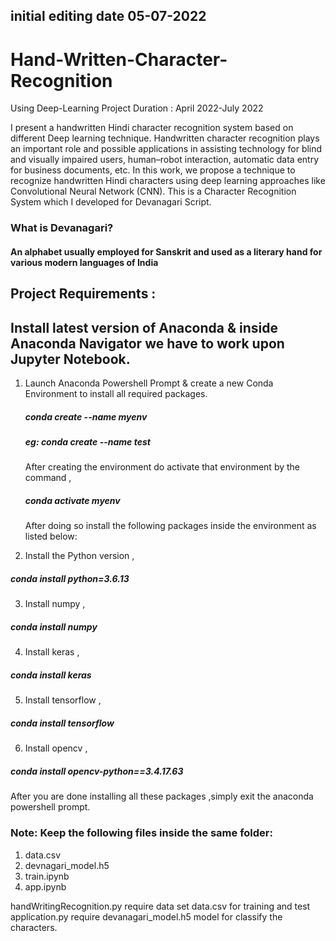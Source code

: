 ## initial editing date 05-07-2022

# Hand-Written-Character-Recognition
Using Deep-Learning
Project Duration : April 2022-July 2022

I present a handwritten Hindi character recognition system based on different Deep learning technique. 
Handwritten character recognition plays an important role and possible applications in assisting technology for blind and visually impaired users, human–robot interaction, automatic data entry for business documents, etc. 
In this work, we propose a technique to recognize handwritten Hindi characters using deep learning approaches like Convolutional Neural Network (CNN). 
This is a Character Recognition System which I developed for Devanagari Script.

### What is Devanagari?
#### An alphabet usually employed for Sanskrit and used as a literary hand for various modern languages of India

## Project Requirements :

## Install latest version of Anaconda & inside Anaconda Navigator we have to work upon Jupyter Notebook.

1. Launch Anaconda Powershell Prompt & create a new Conda Environment to install all required packages.
   ##### conda create --name myenv     
   ##### eg: conda create --name test
   After creating the environment do activate that environment by the command ,
   ##### conda activate myenv
   After doing so install the following packages inside the environment as listed below:

2. Install the Python version ,
##### conda install python=3.6.13
3. Install numpy ,
##### conda install numpy
4. Install keras ,
##### conda install keras
5. Install tensorflow ,
##### conda install tensorflow
6.  Install opencv , 
##### conda install opencv-python==3.4.17.63

After you are done installing all these packages ,simply exit the anaconda powershell prompt.
### Note: Keep the following files inside the same folder:
1. data.csv
2. devnagari_model.h5
3. train.ipynb
4. app.ipynb

handWritingRecognition.py require data set data.csv for training and test
application.py require devanagari_model.h5 model for classify the characters.
